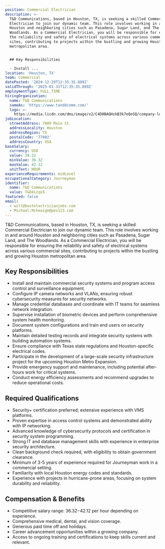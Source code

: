```yaml
---
position: Commercial Electrician
description: >-
  T&D Communications, based in Houston, TX, is seeking a skilled Commercial
  Electrician to join our dynamic team. This role involves working in and around
  Houston and neighboring cities such as Pasadena, Sugar Land, and The
  Woodlands. As a Commercial Electrician, you will be responsible for ensuring
  the reliability and safety of electrical systems across various commercial
  sites, contributing to projects within the bustling and growing Houston
  metropolitan area.


  ## Key Responsibilities

  - Install ...
location: 'Houston, TX'
team: Commercial
datePosted: '2024-12-29T12:35:35.889Z'
validThrough: '2025-01-31T12:35:35.889Z'
employmentType: FULL_TIME
hiringOrganization:
  name: T&D Communications
  sameAs: 'https://www.tanddcomm.com/'
  logo: >-
    https://media.licdn.com/dms/image/v2/C4D0BAQHzkB3k7eQoSQ/company-logo_200_200/company-logo_200_200/0/1631320385872?e=2147483647&v=beta&t=nuFy5lrwqoCuQ6_2P8hO_EwhwJlnndzcbM7ZPSfdKlM
jobLocation:
  streetAddress: 7089 Main St.
  addressLocality: Houston
  addressRegion: TX
  postalCode: '77002'
  addressCountry: USA
baseSalary:
  currency: USD
  value: 39.22
  minValue: 36.32
  maxValue: 42.12
  unitText: HOUR
experienceRequirements: midLevel
occupationalCategory: Journeyman
identifier:
  name: T&D Communications
  value: T&D4izqx5
featured: false
email:
  - will@bestelectricianjobs.com
  - Michael.Mckeaige@pes123.com
---
```




T&D Communications, based in Houston, TX, is seeking a skilled Commercial Electrician to join our dynamic team. This role involves working in and around Houston and neighboring cities such as Pasadena, Sugar Land, and The Woodlands. As a Commercial Electrician, you will be responsible for ensuring the reliability and safety of electrical systems across various commercial sites, contributing to projects within the bustling and growing Houston metropolitan area.

## Key Responsibilities
- Install and maintain commercial security systems and program access control and surveillance equipment.
- Configure IP camera networks and VLANs, ensuring robust cybersecurity measures for security networks.
- Manage credential databases and coordinate with IT teams for seamless network integration.
- Supervise installation of biometric devices and perform comprehensive system health monitoring.
- Document system configurations and train end users on security platforms.
- Maintain detailed testing records and integrate security systems with building automation systems.
- Ensure compliance with Texas state regulations and Houston-specific electrical codes.
- Participate in the development of a large-scale security infrastructure project for the upcoming Houston Metro Expansion.
- Provide emergency support and maintenance, including potential after-hours work for critical systems.
- Conduct energy efficiency assessments and recommend upgrades to reduce operational costs.

## Required Qualifications
- Security+ certification preferred; extensive experience with VMS platforms.
- Proven expertise in access control systems and demonstrated ability with IP networking.
- Advanced knowledge of cybersecurity protocols and certification in security system programming.
- Strong IT and database management skills with experience in enterprise security architecture.
- Clean background check required, with eligibility to obtain government clearance.
- Minimum of 3-5 years of experience required for Journeyman work in a commercial setting.
- Familiarity with local Houston energy codes and standards.
- Experience with projects in hurricane-prone areas, focusing on system durability and reliability.

## Compensation & Benefits
- Competitive salary range: $36.32-$42.12 per hour depending on experience.
- Comprehensive medical, dental, and vision coverage.
- Generous paid time off and holidays.
- Career advancement opportunities within a growing company.
- Access to ongoing training and certifications to keep skills current and relevant.
